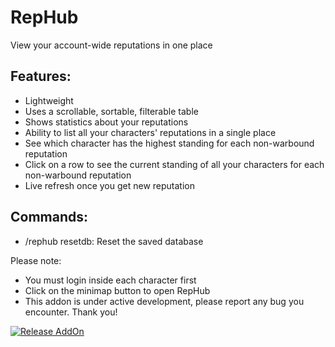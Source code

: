 RepHub
======

View your account-wide reputations in one place

Features:
---------

-   Lightweight
-   Uses a scrollable, sortable, filterable table
-   Shows statistics about your reputations
-   Ability to list all your characters' reputations in a single place
-   See which character has the highest standing for each non-warbound reputation
-   Click on a row to see the current standing of all your characters for each non-warbound reputation
-   Live refresh once you get new reputation

Commands:
---------

-   /rephub resetdb: Reset the saved database

Please note:

-   You must login inside each character first
-   Click on the minimap button to open RepHub
-   This addon is under active development, please report any bug you encounter. Thank you!

[![Release AddOn](https://github.com/LorenzoRogai/RepHub/actions/workflows/release.yml/badge.svg)](https://github.com/LorenzoRogai/RepHub/actions/workflows/release.yml)
